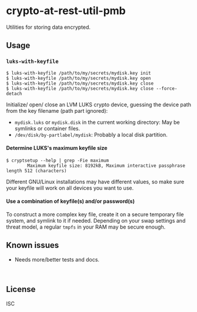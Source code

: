 ﻿
<!--#echo json="package.json" key="name" underline="=" -->
crypto-at-rest-util-pmb
=======================
<!--/#echo -->

<!--#echo json="package.json" key="description" -->
Utilities for storing data encrypted.
<!--/#echo -->



Usage
-----

### `luks-with-keyfile`

```text
$ luks-with-keyfile /path/to/my/secrets/mydisk.key init
$ luks-with-keyfile /path/to/my/secrets/mydisk.key open
$ luks-with-keyfile /path/to/my/secrets/mydisk.key close
$ luks-with-keyfile /path/to/my/secrets/mydisk.key close --force-detach
```

Initialize/ open/ close an LVM LUKS crypto device,
guessing the device path from the key filename (path part ignored):
* `mydisk.luks` or `mydisk.disk` in the current working directory:
  May be symlinks or container files.
* `/dev/disk/by-partlabel/mydisk`: Probably a local disk partition.


#### Determine LUKS's maximum keyfile size

```text
$ cryptsetup --help | grep -Fie maximum
        Maximum keyfile size: 8192kB, Maximum interactive passphrase length 512 (characters)
```

Different GNU/Linux installations may have different values,
so make sure your keyfile will work on all devices you want to use.


#### Use a combination of keyfile(s) and/or password(s)

To construct a more complex key file,
create it on a secure temporary file system,
and symlink to it if needed.
Depending on your swap settings and threat model,
a regular `tmpfs` in your RAM may be secure enough.





Known issues
------------

* Needs more/better tests and docs.





<!--#toc stop="scan" -->

&nbsp;


License
-------
<!--#echo json="package.json" key="license" -->
ISC
<!--/#echo -->

